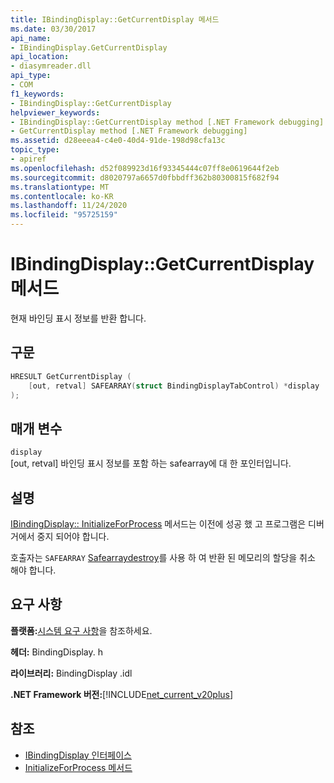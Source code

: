 ```yaml
---
title: IBindingDisplay::GetCurrentDisplay 메서드
ms.date: 03/30/2017
api_name:
- IBindingDisplay.GetCurrentDisplay
api_location:
- diasymreader.dll
api_type:
- COM
f1_keywords:
- IBindingDisplay::GetCurrentDisplay
helpviewer_keywords:
- IBindingDisplay::GetCurrentDisplay method [.NET Framework debugging]
- GetCurrentDisplay method [.NET Framework debugging]
ms.assetid: d28eeea4-c4e0-40d4-91de-198d98cfa13c
topic_type:
- apiref
ms.openlocfilehash: d52f089923d16f93345444c07ff8e0619644f2eb
ms.sourcegitcommit: d8020797a6657d0fbbdff362b80300815f682f94
ms.translationtype: MT
ms.contentlocale: ko-KR
ms.lasthandoff: 11/24/2020
ms.locfileid: "95725159"
---
```

# <a name="ibindingdisplaygetcurrentdisplay-method"></a>IBindingDisplay::GetCurrentDisplay 메서드

현재 바인딩 표시 정보를 반환 합니다.  
  
## <a name="syntax"></a>구문  
  
```cpp  
HRESULT GetCurrentDisplay (  
    [out, retval] SAFEARRAY(struct BindingDisplayTabControl) *display  
);  
```  
  
## <a name="parameters"></a>매개 변수  

 `display`  
 [out, retval] 바인딩 표시 정보를 포함 하는 safearray에 대 한 포인터입니다.  
  
## <a name="remarks"></a>설명  

 [IBindingDisplay:: InitializeForProcess](ibindingdisplay-initializeforprocess-method.md) 메서드는 이전에 성공 했 고 프로그램은 디버거에서 중지 되어야 합니다.  
  
 호출자는 `SAFEARRAY` [Safearraydestroy](/previous-versions/windows/desktop/api/oleauto/nf-oleauto-safearraydestroy)를 사용 하 여 반환 된 메모리의 할당을 취소 해야 합니다.  
  
## <a name="requirements"></a>요구 사항  

 **플랫폼:**[시스템 요구 사항](../../get-started/system-requirements.md)을 참조하세요.  
  
 **헤더:** BindingDisplay. h  
  
 **라이브러리:** BindingDisplay .idl  
  
 **.NET Framework 버전:**[!INCLUDE[net_current_v20plus](../../../../includes/net-current-v20plus-md.md)]  
  
## <a name="see-also"></a>참조

- [IBindingDisplay 인터페이스](ibindingdisplay-interface.md)
- [InitializeForProcess 메서드](ibindingdisplay-initializeforprocess-method.md)
